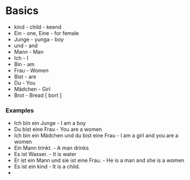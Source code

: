 # Basics
* kind - child - keend
* Ein - one, Eine - for female
* Junge - yunga - boy
* und - and
* Mann - Man
* Ich - I
* Bin - am
* Frau - Women
* Bist - are
* Du - You
* Mädchen - Girl
* Brot - Bread [ bort ]

### Examples
* Ich bin ein Junge - I am a boy
* Du bist eine Frau - You are a women
* Ich bin ein Mädchen und du bist eine Frau - I am a girl and you are a women
* Ein Mann trinkt. - A man drinks
* Es ist Wasser. - It is water
* Er ist ein Mann und sie ist eine Frau. - He is a man and she is a women
* Es ist ein kind - It is a child.
* 